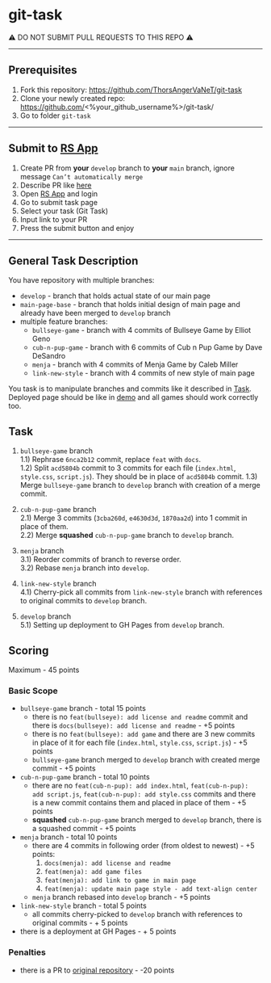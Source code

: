 # git-task

⚠️ DO NOT SUBMIT PULL REQUESTS TO THIS REPO ⚠️

---

## Prerequisites
1. Fork this repository: https://github.com/ThorsAngerVaNeT/git-task
2. Clone your newly created repo: https://github.com/<%your_github_username%>/git-task/  
3. Go to folder `git-task`

---

## Submit to [RS App](https://app.rs.school)
1. Create PR from **your** `develop` branch to **your** `main` branch, ignore message `Can’t automatically merge`
2. Describe PR like [here](https://docs.app.rs.school/#/platform/pull-request-review-process?id=description-example)
2. Open [RS App](https://app.rs.school) and login
3. Go to submit task page
4. Select your task (Git Task)
5. Input link to your PR
6. Press the submit button and enjoy

---

## General Task Description
You have repository with multiple branches:  
  - `develop` - branch that holds actual state of our main page  
  - `main-page-base` - branch that holds initial design of main page and already have been merged to `develop` branch  
  - multiple feature branches:
    - `bullseye-game` - branch with 4 commits of Bullseye Game by Elliot Geno
    - `cub-n-pup-game` - branch with 6 commits of Cub n Pup Game by Dave DeSandro
    - `menja` - branch with 4 commits of Menja Game by Caleb Miller
    - `link-new-style` - branch with 4 commits of new style of main page

You task is to manipulate branches and commits like it described in [Task](#task).
Deployed page should be like in [demo](https://rss-git-task.netlify.app) and all games should work correctly too.

## Task 
1) `bullseye-game` branch  
  1.1) Rephrase `6nca2b12` commit, replace `feat` with `docs`.  
  1.2) Split `acd5804b` commit to 3 commits for each file (`index.html`, `style.css`, `script.js`). They should be in place of `acd5804b` commit.
  1.3) Merge `bullseye-game` branch to `develop` branch with creation of a merge commit.

2) `cub-n-pup-game` branch  
  2.1) Merge 3 commits (`3cba260d`, `e4630d3d`, `1870aa2d`) into 1 commit in place of them.  
  2.2) Merge **squashed** `cub-n-pup-game` branch to `develop` branch.

3) `menja` branch  
  3.1) Reorder commits of branch to reverse order.  
  3.2) Rebase `menja` branch into `develop`.
  
4) `link-new-style` branch  
  4.1) Cherry-pick all commits from `link-new-style` branch with references to original commits to `develop` branch.

5) `develop` branch  
  5.1) Setting up deployment to GH Pages from `develop` branch.

## Scoring
Maximum - 45 points

### Basic Scope
- `bullseye-game` branch - total 15 points
  - there is no `feat(bullseye): add license and readme` commit and there is `docs(bullseye): add license and readme` - +5 points
  - there is no `feat(bullseye): add game` and there are 3 new commits in place of it for each file (`index.html`, `style.css`, `script.js`) - +5 points
  - `bullseye-game` branch merged to `develop` branch with created merge commit - +5 points
- `cub-n-pup-game` branch - total 10 points
  - there are no `feat(cub-n-pup): add index.html`, `feat(cub-n-pup): add script.js`, `feat(cub-n-pup): add style.css` commits and there is a new commit contains them and placed in place of them - +5 points
  - **squashed** `cub-n-pup-game` branch merged to `develop` branch, there is a squashed commit - +5 points
- `menja` branch - total 10 points
  - there are 4 commits in following order (from oldest to newest) - +5 points:
    1) `docs(menja): add license and readme`
    2) `feat(menja): add game files`
    3) `feat(menja): add link to game in main page`
    4) `feat(menja): update main page style - add text-align center`
  - `menja` branch rebased into `develop` branch - +5 points
- `link-new-style` branch - total 5 points
  - all commits cherry-picked to `develop` branch with references to original commits - + 5 points
- there is a deployment at GH Pages - + 5 points

### Penalties
- there is a PR to [original repository](https://github.com/ThorsAngerVaNeT/git-task) - -20 points

